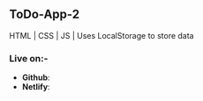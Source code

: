 <h2>ToDo-App-2</h2>

HTML | CSS | JS | Uses LocalStorage to store data

<b><h3>Live on:-</h3></b>
- <b>Github</b>:
- <b>Netlify</b>:


